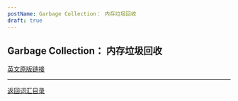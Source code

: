 ```yaml
---
postName: Garbage Collection： 内存垃圾回收
draft: true
---
```

## Garbage Collection： 内存垃圾回收


[英文原版链接](https://wiki.internetcomputer.org/wiki/Glossary)

---
[返回词汇目录](../glossary)